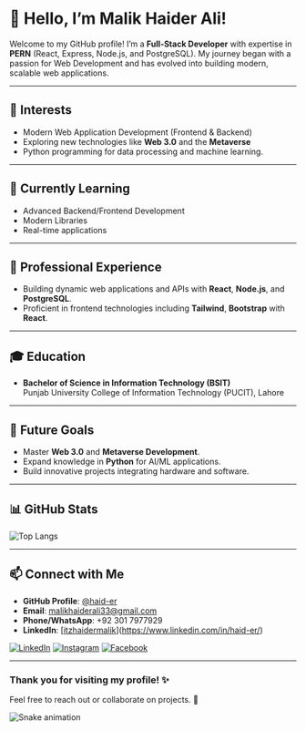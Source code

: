 # 👋 Hello, I’m Malik Haider Ali!

Welcome to my GitHub profile! I’m a **Full-Stack Developer** with expertise in **PERN** (React, Express, Node.js, and PostgreSQL). My journey began with a passion for Web Development and has evolved into building modern, scalable web applications.

---

## 👀 Interests

- Modern Web Application Development (Frontend & Backend)
- Exploring new technologies like **Web 3.0** and the **Metaverse**
- Python programming for data processing and machine learning.

---

## 🌱 Currently Learning

- Advanced Backend/Frontend Development
- Modern Libraries
- Real-time applications

---

## 💼 Professional Experience

- Building dynamic web applications and APIs with **React**, **Node.js**, and **PostgreSQL**.
- Proficient in frontend technologies including **Tailwind**, **Bootstrap** with **React**.

---

## 🎓 Education

- **Bachelor of Science in Information Technology (BSIT)**  
  Punjab University College of Information Technology (PUCIT), Lahore

---

## 🚀 Future Goals

- Master **Web 3.0** and **Metaverse Development**.
- Expand knowledge in **Python** for AI/ML applications.
- Build innovative projects integrating hardware and software.

---

## 📊 GitHub Stats

![Top Langs](https://github-readme-stats.vercel.app/api/top-langs?username=haid-er&show_icons=true&locale=en&layout=compact)

---

## 📫 Connect with Me

- **GitHub Profile**: [@haid-er](https://github.com/haid-er)
- **Email**: malikhaiderali33@gmail.com
- **Phone/WhatsApp**: +92 301 7977929
- **LinkedIn**: [[itzhaidermalik](https://www.linkedin.com/in/itzhaidermalik)](https://www.linkedin.com/in/haid-er/)

<a href="https://www.linkedin.com/in/haid-er" target="_blank"><img src="https://img.shields.io/badge/LinkedIn-%230077B5.svg?&style=flat-square&logo=linkedin&logoColor=white" alt="LinkedIn"></a>
<a href="https://https://www.instagram.com/haiderfb1/" target="_blank"><img src="https://img.shields.io/badge/Instagram-%23E4405F.svg?&style=flat-square&logo=instagram&logoColor=white" alt="Instagram"></a>
<a href="https://www.facebook.com/haiderfb1/" target="_blank"><img src="https://img.shields.io/badge/Facebook-%231877F2.svg?&style=flat-square&logo=facebook&logoColor=white" alt="Facebook"></a>

---

### Thank you for visiting my profile! ✨  
Feel free to reach out or collaborate on projects. 🚀

![Snake animation](https://github.com/haid-er/github-readme/blob/output/github-contribution-snake.svg)
